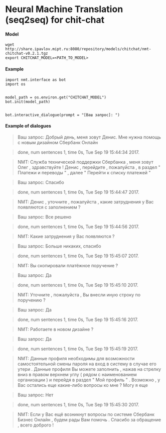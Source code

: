 # Neural Machine Translation (seq2seq) for chit-chat

#### Model

```
wget  http://share.ipavlov.mipt.ru:8080/repository/models/chitchat/nmt-chitchat-v0.2.1.tgz
export CHITCHAT_MODEL=<PATH_TO_MODEL>
```

#### Example
```
import nmt.interface as bot
import os


model_path = os.environ.get("CHITCHAT_MODEL")
bot.init(model_path)


bot.interactive_dialogue(prompt = "[Ваш запрос]: ")

```

#### Example of dialogues

> Ваш запрос:    Добрый день, меня зовут Денис. Мне нужна помощь с новым дизайном Сбербанк Онлайн    

>  done, num sentences 1, time 0s, Tue Sep 19 15:44:34 2017.

> NMT:    Служба технической поддержки Сбербанка , меня зовут Олег , здравствуйте ! Денис , перейдите , пожалуйста , в раздел " Платежи и переводы " , далее " Перейти к списку платежей "


> Ваш запрос:    Спасибо

>  done, num sentences 1, time 0s, Tue Sep 19 15:44:47 2017.

> NMT:    Денис , уточните , пожалуйста , какие затруднения у Вас появляются с заполнением ?


> Ваш запрос:    Все решено

>  done, num sentences 1, time 0s, Tue Sep 19 15:44:56 2017.

> NMT:    Какие затруднения у Вас появляются ?


> Ваш запрос:    Больше никаких, спасибо

>  done, num sentences 1, time 0s, Tue Sep 19 15:45:07 2017.

> NMT:    Вы скопировали платёжное поручение ?


> Ваш запрос:    Да

>  done, num sentences 1, time 0s, Tue Sep 19 15:45:10 2017.

> NMT:    Уточните , пожалуйста , Вы внесли иную строку по поручению ?


> Ваш запрос:    Да

>  done, num sentences 1, time 0s, Tue Sep 19 15:45:16 2017.

> NMT:    Работаете в новом дизайне ?


> Ваш запрос:    Да

>  done, num sentences 1, time 0s, Tue Sep 19 15:45:19 2017.

> NMT:    Данные профиля необходимы для возможности самостоятельной смены пароля на вход в систему в случае его утери . Данные профиля Вы можете заполнить , нажав на стрелку вниз в правом верхнем углу ( рядом с наименованием организации ) и перейдя в раздел " Мой профиль " . Возможно , у Вас остались еще какие-либо вопросы ко мне ? Могу я еще


> Ваш запрос:    Нет

>  done, num sentences 1, time 0s, Tue Sep 19 15:45:30 2017.

> NMT:    Если у Вас ещё возникнут вопросы по системе Сбербанк Бизнес Онлайн , будем рады Вам помочь . Спасибо за обращение , всего доброго !
